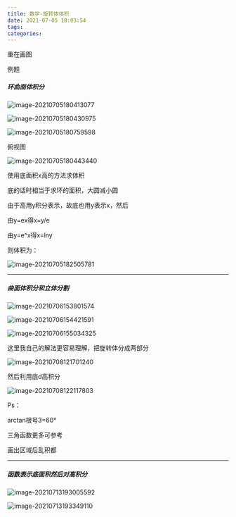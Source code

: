 ```yaml
---
title: 数学-旋转体体积
date: 2021-07-05 18:03:54
tags:
categories:
---
```




重在画图

例题

##### 环曲面体积分

![image-20210705180413077](https://picgo-freejim.oss-cn-beijing.aliyuncs.com/to_upload/image-20210705180413077.png)

![image-20210705180430975](https://picgo-freejim.oss-cn-beijing.aliyuncs.com/to_upload/image-20210705180430975.png)

![image-20210705180759598](https://picgo-freejim.oss-cn-beijing.aliyuncs.com/to_upload/image-20210705180759598.png)

俯视图

![image-20210705180443440](https://picgo-freejim.oss-cn-beijing.aliyuncs.com/to_upload/image-20210705180443440.png)

使用底面积x高的方法求体积

底的话时相当于求环的面积，大圆减小圆

由于高用y积分表示，故底也用y表示x，然后

由y=ex得x=y/e

由y=e^x得x=lny

则体积为：

![image-20210705182505781](https://picgo-freejim.oss-cn-beijing.aliyuncs.com/to_upload/image-20210705182505781.png)

---

##### 曲面体积分和立体分割

![image-20210706153801574](https://picgo-freejim.oss-cn-beijing.aliyuncs.com/to_upload/image-20210706153801574.png)

![image-20210706154421591](https://picgo-freejim.oss-cn-beijing.aliyuncs.com/to_upload/image-20210706154421591.png)

![image-20210706155034325](https://picgo-freejim.oss-cn-beijing.aliyuncs.com/to_upload/image-20210706155034325.png)

这里我自己的解法更容易理解，把旋转体分成两部分

![image-20210708121701240](https://picgo-freejim.oss-cn-beijing.aliyuncs.com/to_upload/image-20210708121701240.png)

然后利用底d高积分

![image-20210708122117803](https://picgo-freejim.oss-cn-beijing.aliyuncs.com/to_upload/image-20210708122117803.png)

Ps：

arctan根号3=60°

三角函数更多可参考

画出区域后乱积都

---

##### 函数表示底面积然后对高积分

![image-20210713193005592](https://picgo-freejim.oss-cn-beijing.aliyuncs.com/to_upload/image-20210713193005592.png)

![image-20210713193349110](https://picgo-freejim.oss-cn-beijing.aliyuncs.com/to_upload/image-20210713193349110.png)